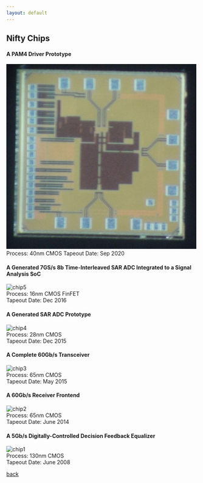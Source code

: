 ```yaml
---
layout: default
---
```


## Nifty Chips

#### A PAM4 Driver Prototype
![chip6](https://raw.githubusercontent.com/niftylab/niftylab.github.io/master/assets/img/chips/6_tx.jpg)  
Process: 40nm CMOS 
Tapeout Date: Sep 2020

#### A Generated 7GS/s 8b Time-Interleaved SAR ADC Integrated to a Signal Analysis SoC
![chip5](https://raw.githubusercontent.com/niftylab/niftylab.github.io/master/assets/img/chips/5_adc.png)  
Process: 16nm CMOS FinFET  
Tapeout Date: Dec 2016

#### A Generated SAR ADC Prototype
![chip4](https://raw.githubusercontent.com/niftylab/niftylab.github.io/master/assets/img/chips/4_adc.png)  
Process: 28nm CMOS  
Tapeout Date: Dec 2015

#### A Complete 60Gb/s Transceiver
![chip3](https://raw.githubusercontent.com/niftylab/niftylab.github.io/master/assets/img/chips/3_60gtrx.png)  
Process: 65nm CMOS  
Tapeout Date: May 2015

#### A 60Gb/s Receiver Frontend
![chip2](https://raw.githubusercontent.com/niftylab/niftylab.github.io/master/assets/img/chips/2_60grxfe.jpg)  
Process: 65nm CMOS  
Tapeout Date: June 2014

#### A 5Gb/s Digitally-Controlled Decision Feedback Equalizer
![chip1](https://raw.githubusercontent.com/niftylab/niftylab.github.io/master/assets/img/chips/1_dcdfe.png)  
Process: 130nm CMOS  
Tapeout Date: June 2008

[back](./)
